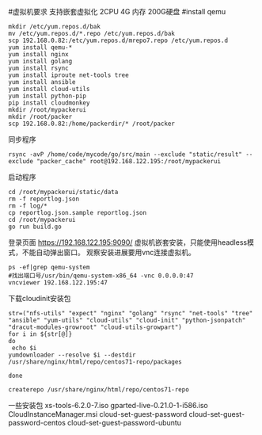 #虚拟机要求
支持嵌套虚拟化
2CPU
4G 内存
200G硬盘
#install qemu
```
mkdir /etc/yum.repos.d/bak
mv /etc/yum.repos.d/*.repo /etc/yum.repos.d/bak
scp 192.168.0.82:/etc/yum.repos.d/mrepo7.repo /etc/yum.repos.d
yum install qemu-*
yum install nginx
yum install golang
yum install rsync
yum install iproute net-tools tree
yum install ansible
yum install cloud-utils
yum install python-pip
pip install cloudmonkey
mkdir /root/mypackerui
mkdir /root/packer
scp 192.168.0.82:/home/packerdir/* /root/packer
```
同步程序
```
rsync -avP /home/code/mycode/go/src/main --exclude "static/result" --exclude "packer_cache" root@192.168.122.195:/root/mypackerui
```
启动程序
```
cd /root/mypackerui/static/data
rm -f reportlog.json
rm -f log/*
cp reportlog.json.sample reportlog.json
cd /root/mypackerui
go run build.go
```
登录页面
https://192.168.122.195:9090/
虚拟机嵌套安装，只能使用headless模式，不能自动弹出窗口。
观察安装进展要用vnc连接虚拟机。
```
ps -ef|grep qemu-system  
#找出端口号/usr/bin/qemu-system-x86_64 -vnc 0.0.0.0:47
vncviewer 192.168.122.195:47
```

下载cloudinit安装包
```
str=("nfs-utils" "expect" "nginx" "golang" "rsync" "net-tools" "tree" "ansible" "yum-utils" "cloud-utils" "cloud-init" "python-jsonpatch" "dracut-modules-growroot" "cloud-utils-growpart") 
for i in ${str[@]} 
do 
 echo $i 
yumdownloader --resolve $i --destdir /usr/share/nginx/html/repo/centos71-repo/packages  
 
done 
 
createrepo /usr/share/nginx/html/repo/centos71-repo 
```
一些安装包
xs-tools-6.2.0-7.iso
gparted-live-0.21.0-1-i586.iso
CloudInstanceManager.msi
cloud-set-guest-password
cloud-set-guest-password-centos
cloud-set-guest-password-ubuntu
